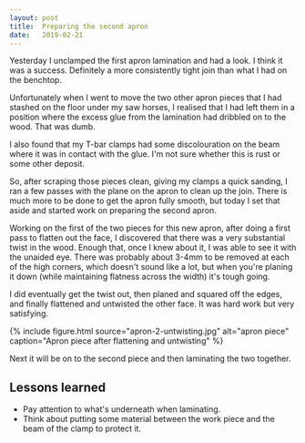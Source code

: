 ```yaml
---
layout: post
title:  Preparing the second apron
date:   2019-02-21
---
```


Yesterday I unclamped the first apron lamination and had a look.  I think it
was a success.  Definitely a more consistently tight join than what I had on
the benchtop.

Unfortunately when I went to move the two other apron pieces that I had stashed
on the floor under my saw horses, I realised that I had left them in a position
where the excess glue from the lamination had dribbled on to the wood.  That
was dumb.

I also found that my T-bar clamps had some discolouration on the beam where it
was in contact with the glue.  I'm not sure whether this is rust or some other
deposit.

So, after scraping those pieces clean, giving my clamps a quick sanding, I ran a few
passes with the plane on the apron to clean up the join.  There is much more to
be done to get the apron fully smooth, but today I set that aside and started
work on preparing the second apron.

Working on the first of the two pieces for this new apron, after doing a first
pass to flatten out the face, I discovered that there was a very substantial
twist in the wood.  Enough that, once I knew about it, I was able to see it
with the unaided eye.  There was probably about 3-4mm to be removed at each of
the high corners, which doesn't sound like a lot, but when you're planing it
down (while maintaining flatness across the width) it's tough going.

I did eventually get the twist out, then planed and squared off the edges, and
finally flattened and untwisted the other face.  It was hard work but very
satisfying.

{% include figure.html source="apron-2-untwisting.jpg" alt="apron piece" caption="Apron piece after flattening and untwisting" %}

Next it will be on to the second piece and then laminating the two together.

## Lessons learned

- Pay attention to what's underneath when laminating.
- Think about putting some material between the work piece and the beam of the
  clamp to protect it.
